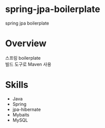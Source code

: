 # spring-jpa-boilerplate
spring jpa boilerplate

# Overview
스프링 boilerplate <br />
빌드 도구로 Maven 사용

# Skills
* Java
* Spring
* jpa-hibernate
* Mybaits
* MySQL

